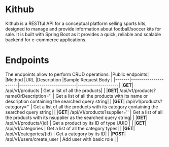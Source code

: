 # Kithub

Kithub is a RESTful API for a conceptual platform selling sports kits, designed to manage and provide information about football/soccer kits for sale. It is built with Spring Boot as it provides a quick, reliable and scalable backend for e-commerce applications.

# Endpoints
The endpoints allow to perform CRUD operations:
|Public endpoints|
|Method |URL                   |Description                 |Sample Request Body |
|-------|----------------------|----------------------------|--------------------|
|**GET**| /api/v1/products      | Get a list of all the products|  |
|**GET**| /api/v1/products?nameOrDescription=''    | Get a list of all the products with its name or description containing the searched query string|  |
|**GET**| /api/v1/products?category=''    | Get a list of all the products with its category containing the searched query string|  |
|**GET**| /api/v1/products?supplier=''    | Get a list of all the products with its nsupplier as the searched query string|  |
|**GET**| /api/v1/products/{id} | Get a product by its ID of type UUID | |
|**GET**| /api/v1/categories | Get a list of all the category types| |
|**GET**| /api/v1/categories/{id} | Get a category by its ID| |
|**POST**| /api/v1/users/create_user  | Add user with basic role | |
